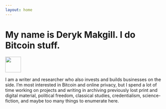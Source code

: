 ```yaml
---
layout: home
---
```


<h1 class="name glitch" data-text="My name is Deryk Makgill. I do Bitcoin stuff.">My name is Deryk Makgill. I do Bitcoin stuff.</h1>

<img style="width: 50px;height:50px;" src="https://pbs.twimg.com/profile_images/1336054060915564549/fQ4fEdOq_400x400.jpg">

I am a writer and researcher who also invests and builds businesses on the side. I’m most interested in Bitcoin and online privacy, but I spend a lot of time working on projects and writing in archiving previously lost print and digital material, political freedom, classical studies, credentialism, science-fiction, and maybe too many things to enumerate here.
